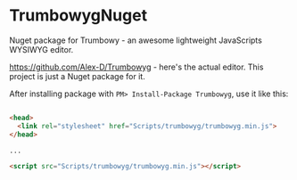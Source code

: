 # TrumbowygNuget

Nuget package for Trumbowy - an awesome lightweight JavaScripts WYSIWYG editor.

https://github.com/Alex-D/Trumbowyg - here's the actual editor. This project is just a Nuget package for it.

After installing package with `PM> Install-Package Trumbowyg`, use it like this:

```html

<head>
  <link rel="stylesheet" href="Scripts/trumbowyg/trumbowyg.min.js">
</head>

...

<script src="Scripts/trumbowyg/trumbowyg.min.js"></script>
```
